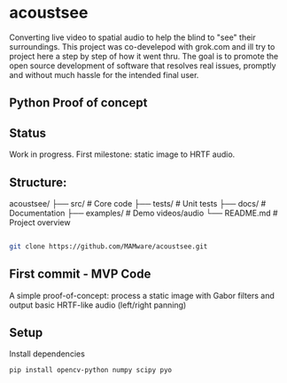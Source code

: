 # acoustsee
Converting live video to spatial audio to help the blind to "see" their surroundings.
This project was co-develepod with grok.com and ill try to project here a step by step of how it went thru. The goal is to promote the open source development of software that resolves real issues, promptly and without much hassle for the intended final user.

## Python Proof of concept
## Status
Work in progress. First milestone: static image to HRTF audio.
## Structure:

acoustsee/
├── src/              # Core code
├── tests/            # Unit tests
├── docs/             # Documentation
├── examples/         # Demo videos/audio
└── README.md         # Project overview

```bash

```

```bash
git clone https://github.com/MAMware/acoustsee.git
```

## First commit - MVP Code

A simple proof-of-concept: process a static image with Gabor filters and output basic HRTF-like audio (left/right panning)

## Setup
Install dependencies 

```bash
pip install opencv-python numpy scipy pyo
```

